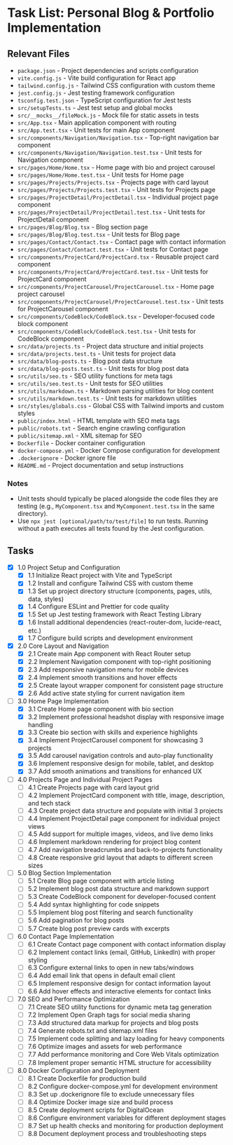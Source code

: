 # Task List: Personal Blog & Portfolio Implementation

## Relevant Files

- `package.json` - Project dependencies and scripts configuration
- `vite.config.js` - Vite build configuration for React app
- `tailwind.config.js` - Tailwind CSS configuration with custom theme
- `jest.config.js` - Jest testing framework configuration
- `tsconfig.test.json` - TypeScript configuration for Jest tests
- `src/setupTests.ts` - Jest test setup and global mocks
- `src/__mocks__/fileMock.js` - Mock file for static assets in tests
- `src/App.tsx` - Main application component with routing
- `src/App.test.tsx` - Unit tests for main App component
- `src/components/Navigation/Navigation.tsx` - Top-right navigation bar component
- `src/components/Navigation/Navigation.test.tsx` - Unit tests for Navigation component
- `src/pages/Home/Home.tsx` - Home page with bio and project carousel
- `src/pages/Home/Home.test.tsx` - Unit tests for Home page
- `src/pages/Projects/Projects.tsx` - Projects page with card layout
- `src/pages/Projects/Projects.test.tsx` - Unit tests for Projects page
- `src/pages/ProjectDetail/ProjectDetail.tsx` - Individual project page component
- `src/pages/ProjectDetail/ProjectDetail.test.tsx` - Unit tests for ProjectDetail component
- `src/pages/Blog/Blog.tsx` - Blog section page
- `src/pages/Blog/Blog.test.tsx` - Unit tests for Blog page
- `src/pages/Contact/Contact.tsx` - Contact page with contact information
- `src/pages/Contact/Contact.test.tsx` - Unit tests for Contact page
- `src/components/ProjectCard/ProjectCard.tsx` - Reusable project card component
- `src/components/ProjectCard/ProjectCard.test.tsx` - Unit tests for ProjectCard component
- `src/components/ProjectCarousel/ProjectCarousel.tsx` - Home page project carousel
- `src/components/ProjectCarousel/ProjectCarousel.test.tsx` - Unit tests for ProjectCarousel component
- `src/components/CodeBlock/CodeBlock.tsx` - Developer-focused code block component
- `src/components/CodeBlock/CodeBlock.test.tsx` - Unit tests for CodeBlock component
- `src/data/projects.ts` - Project data structure and initial projects
- `src/data/projects.test.ts` - Unit tests for project data
- `src/data/blog-posts.ts` - Blog post data structure
- `src/data/blog-posts.test.ts` - Unit tests for blog post data
- `src/utils/seo.ts` - SEO utility functions for meta tags
- `src/utils/seo.test.ts` - Unit tests for SEO utilities
- `src/utils/markdown.ts` - Markdown parsing utilities for blog content
- `src/utils/markdown.test.ts` - Unit tests for markdown utilities
- `src/styles/globals.css` - Global CSS with Tailwind imports and custom styles
- `public/index.html` - HTML template with SEO meta tags
- `public/robots.txt` - Search engine crawling configuration
- `public/sitemap.xml` - XML sitemap for SEO
- `Dockerfile` - Docker container configuration
- `docker-compose.yml` - Docker Compose configuration for development
- `.dockerignore` - Docker ignore file
- `README.md` - Project documentation and setup instructions

### Notes

- Unit tests should typically be placed alongside the code files they are testing (e.g., `MyComponent.tsx` and `MyComponent.test.tsx` in the same directory).
- Use `npx jest [optional/path/to/test/file]` to run tests. Running without a path executes all tests found by the Jest configuration.

## Tasks

- [x] 1.0 Project Setup and Configuration
  - [x] 1.1 Initialize React project with Vite and TypeScript
  - [x] 1.2 Install and configure Tailwind CSS with custom theme
  - [x] 1.3 Set up project directory structure (components, pages, utils, data, styles)
  - [x] 1.4 Configure ESLint and Prettier for code quality
  - [x] 1.5 Set up Jest testing framework with React Testing Library
  - [x] 1.6 Install additional dependencies (react-router-dom, lucide-react, etc.)
  - [x] 1.7 Configure build scripts and development environment

- [x] 2.0 Core Layout and Navigation
  - [x] 2.1 Create main App component with React Router setup
  - [x] 2.2 Implement Navigation component with top-right positioning
  - [x] 2.3 Add responsive navigation menu for mobile devices
  - [x] 2.4 Implement smooth transitions and hover effects
  - [x] 2.5 Create layout wrapper component for consistent page structure
  - [x] 2.6 Add active state styling for current navigation item

- [ ] 3.0 Home Page Implementation
  - [x] 3.1 Create Home page component with bio section
  - [x] 3.2 Implement professional headshot display with responsive image handling
  - [x] 3.3 Create bio section with skills and experience highlights
  - [x] 3.4 Implement ProjectCarousel component for showcasing 3 projects
  - [x] 3.5 Add carousel navigation controls and auto-play functionality
  - [x] 3.6 Implement responsive design for mobile, tablet, and desktop
  - [x] 3.7 Add smooth animations and transitions for enhanced UX

- [ ] 4.0 Projects Page and Individual Project Pages
  - [ ] 4.1 Create Projects page with card layout grid
  - [ ] 4.2 Implement ProjectCard component with title, image, description, and tech stack
  - [ ] 4.3 Create project data structure and populate with initial 3 projects
  - [ ] 4.4 Implement ProjectDetail page component for individual project views
  - [ ] 4.5 Add support for multiple images, videos, and live demo links
  - [ ] 4.6 Implement markdown rendering for project blog content
  - [ ] 4.7 Add navigation breadcrumbs and back-to-projects functionality
  - [ ] 4.8 Create responsive grid layout that adapts to different screen sizes

- [ ] 5.0 Blog Section Implementation
  - [ ] 5.1 Create Blog page component with article listing
  - [ ] 5.2 Implement blog post data structure and markdown support
  - [ ] 5.3 Create CodeBlock component for developer-focused content
  - [ ] 5.4 Add syntax highlighting for code snippets
  - [ ] 5.5 Implement blog post filtering and search functionality
  - [ ] 5.6 Add pagination for blog posts
  - [ ] 5.7 Create blog post preview cards with excerpts

- [ ] 6.0 Contact Page Implementation
  - [ ] 6.1 Create Contact page component with contact information display
  - [ ] 6.2 Implement contact links (email, GitHub, LinkedIn) with proper styling
  - [ ] 6.3 Configure external links to open in new tabs/windows
  - [ ] 6.4 Add email link that opens in default email client
  - [ ] 6.5 Implement responsive design for contact information layout
  - [ ] 6.6 Add hover effects and interactive elements for contact links

- [ ] 7.0 SEO and Performance Optimization
  - [ ] 7.1 Create SEO utility functions for dynamic meta tag generation
  - [ ] 7.2 Implement Open Graph tags for social media sharing
  - [ ] 7.3 Add structured data markup for projects and blog posts
  - [ ] 7.4 Generate robots.txt and sitemap.xml files
  - [ ] 7.5 Implement code splitting and lazy loading for heavy components
  - [ ] 7.6 Optimize images and assets for web performance
  - [ ] 7.7 Add performance monitoring and Core Web Vitals optimization
  - [ ] 7.8 Implement proper semantic HTML structure for accessibility

- [ ] 8.0 Docker Configuration and Deployment
  - [ ] 8.1 Create Dockerfile for production build
  - [ ] 8.2 Configure docker-compose.yml for development environment
  - [ ] 8.3 Set up .dockerignore file to exclude unnecessary files
  - [ ] 8.4 Optimize Docker image size and build process
  - [ ] 8.5 Create deployment scripts for DigitalOcean
  - [ ] 8.6 Configure environment variables for different deployment stages
  - [ ] 8.7 Set up health checks and monitoring for production deployment
  - [ ] 8.8 Document deployment process and troubleshooting steps
